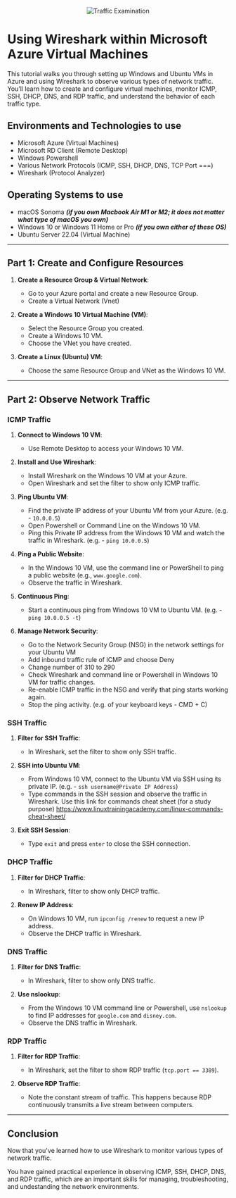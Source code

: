 <p align="center">
<img src="https://i.imgur.com/Ua7udoS.png" alt="Traffic Examination"/>
</p>

<h1>Using Wireshark within Microsoft Azure Virtual Machines</h1>
<p>This tutorial walks you through setting up Windows and Ubuntu VMs in Azure and using Wireshark to observe various types of network traffic. You’ll learn how to create and configure virtual machines, monitor ICMP, SSH, DHCP, DNS, and RDP traffic, and understand the behavior of each traffic type.</p>

<h2>Environments and Technologies to use</h2>

- Microsoft Azure (Virtual Machines)
- Microsoft RD Client (Remote Desktop)
- Windows Powershell
- Various Network Protocols (ICMP, SSH, DHCP, DNS, TCP Port ===)
- Wireshark (Protocol Analyzer)

<h2>Operating Systems to use</h2>

- macOS Sonoma ***(if you own Macbook Air M1 or M2; it does not matter what type of macOS you own)***
- Windows 10 or Windows 11 Home or Pro ***(if you own either of these OS)***
- Ubuntu Server 22.04 (Virtual Machine)

-----

## Part 1: Create and Configure Resources

1. **Create a Resource Group & Virtual Network**:
   - Go to your Azure portal and create a new Resource Group.
   - Create a Virtual Network (Vnet)

2. **Create a Windows 10 Virtual Machine (VM)**:
   - Select the Resource Group you created.
   - Create a Windows 10 VM.
   - Choose the VNet you have created.

3. **Create a Linux (Ubuntu) VM**:
   - Choose the same Resource Group and VNet as the Windows 10 VM.
  
-----

## Part 2: Observe Network Traffic

### ICMP Traffic

1. **Connect to Windows 10 VM**:
   - Use Remote Desktop to access your Windows 10 VM.

2. **Install and Use Wireshark**:
   - Install Wireshark on the Windows 10 VM at your Azure.
   - Open Wireshark and set the filter to show only ICMP traffic.

3. **Ping Ubuntu VM**:
   - Find the private IP address of your Ubuntu VM from your Azure. (e.g. - `10.0.0.5`)
   - Open Powershell or Command Line on the Windows 10 VM.
   - Ping this Private IP address from the Windows 10 VM and watch the traffic in Wireshark. (e.g. - `ping 10.0.0.5`)

4. **Ping a Public Website**:
   - In the Windows 10 VM, use the command line or PowerShell to ping a public website (e.g., `www.google.com`).
   - Observe the traffic in Wireshark.

5. **Continuous Ping**:
   - Start a continuous ping from Windows 10 VM to Ubuntu VM. (e.g. - `ping 10.0.0.5 -t`)

6. **Manage Network Security**:
   - Go to the Network Security Group (NSG) in the network settings for your Ubuntu VM
   - Add inbound traffic rule of ICMP and choose Deny
   - Change number of 310 to 290
   - Check Wireshark and command line or Powershell in Windows 10 VM for traffic changes.
   - Re-enable ICMP traffic in the NSG and verify that ping starts working again.
   - Stop the ping activity. (e.g. of your keyboard keys - CMD + C)

### SSH Traffic

1. **Filter for SSH Traffic**:
   - In Wireshark, set the filter to show only SSH traffic.

2. **SSH into Ubuntu VM**:
   - From Windows 10 VM, connect to the Ubuntu VM via SSH using its private IP. (e.g. - `ssh username@Private IP Address`)
   - Type commands in the SSH session and observe the traffic in Wireshark. Use this link for commands cheat sheet (for a study purpose) https://www.linuxtrainingacademy.com/linux-commands-cheat-sheet/

3. **Exit SSH Session**:
   - Type `exit` and press `enter` to close the SSH connection.

### DHCP Traffic

1. **Filter for DHCP Traffic**:
   - In Wireshark, filter to show only DHCP traffic.

2. **Renew IP Address**:
   - On Windows 10 VM, run `ipconfig /renew` to request a new IP address.
   - Observe the DHCP traffic in Wireshark.

### DNS Traffic

1. **Filter for DNS Traffic**:
   - In Wireshark, filter to show only DNS traffic.

2. **Use nslookup**:
   - From the Windows 10 VM command line or Powershell, use `nslookup` to find IP addresses for `google.com` and `disney.com`.
   - Observe the DNS traffic in Wireshark.

### RDP Traffic

1. **Filter for RDP Traffic**:
   - In Wireshark, set the filter to show RDP traffic (`tcp.port == 3389`).

2. **Observe RDP Traffic**:
   - Note the constant stream of traffic. This happens because RDP continuously transmits a live stream between computers.
  
-----

## Conclusion

Now that you've learned how to use Wireshark to monitor various types of network traffic. 

You have gained practical experience in observing ICMP, SSH, DHCP, DNS, and RDP traffic, which are an important skills for managing, troubleshooting, and undestanding the network environments.

